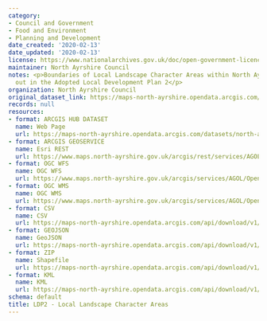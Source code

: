 ```yaml
---
category:
- Council and Government
- Food and Environment
- Planning and Development
date_created: '2020-02-13'
date_updated: '2020-02-13'
license: https://www.nationalarchives.gov.uk/doc/open-government-licence/version/3/
maintainer: North Ayrshire Council
notes: <p>Boundaries of Local Landscape Character Areas within North Ayrshire as set
  out in the Adopted Local Development Plan 2</p>
organization: North Ayrshire Council
original_dataset_link: https://maps-north-ayrshire.opendata.arcgis.com/datasets/north-ayrshire::ldp2-local-landscape-character-areas
records: null
resources:
- format: ARCGIS HUB DATASET
  name: Web Page
  url: https://maps-north-ayrshire.opendata.arcgis.com/datasets/north-ayrshire::ldp2-local-landscape-character-areas
- format: ARCGIS GEOSERVICE
  name: Esri REST
  url: https://www.maps.north-ayrshire.gov.uk/arcgis/rest/services/AGOL/Open_Data_Portal4/MapServer/55
- format: OGC WFS
  name: OGC WFS
  url: https://www.maps.north-ayrshire.gov.uk/arcgis/services/AGOL/Open_Data_Portal4/MapServer/WFSServer?request=GetCapabilities&service=WFS
- format: OGC WMS
  name: OGC WMS
  url: https://www.maps.north-ayrshire.gov.uk/arcgis/services/AGOL/Open_Data_Portal4/MapServer/WMSServer?request=GetCapabilities&service=WMS
- format: CSV
  name: CSV
  url: https://maps-north-ayrshire.opendata.arcgis.com/api/download/v1/items/827e8052f50d4b0f84bae1b2d2b1f0d8/csv?layers=55
- format: GEOJSON
  name: GeoJSON
  url: https://maps-north-ayrshire.opendata.arcgis.com/api/download/v1/items/827e8052f50d4b0f84bae1b2d2b1f0d8/geojson?layers=55
- format: ZIP
  name: Shapefile
  url: https://maps-north-ayrshire.opendata.arcgis.com/api/download/v1/items/827e8052f50d4b0f84bae1b2d2b1f0d8/shapefile?layers=55
- format: KML
  name: KML
  url: https://maps-north-ayrshire.opendata.arcgis.com/api/download/v1/items/827e8052f50d4b0f84bae1b2d2b1f0d8/kml?layers=55
schema: default
title: LDP2 - Local Landscape Character Areas
---
```

